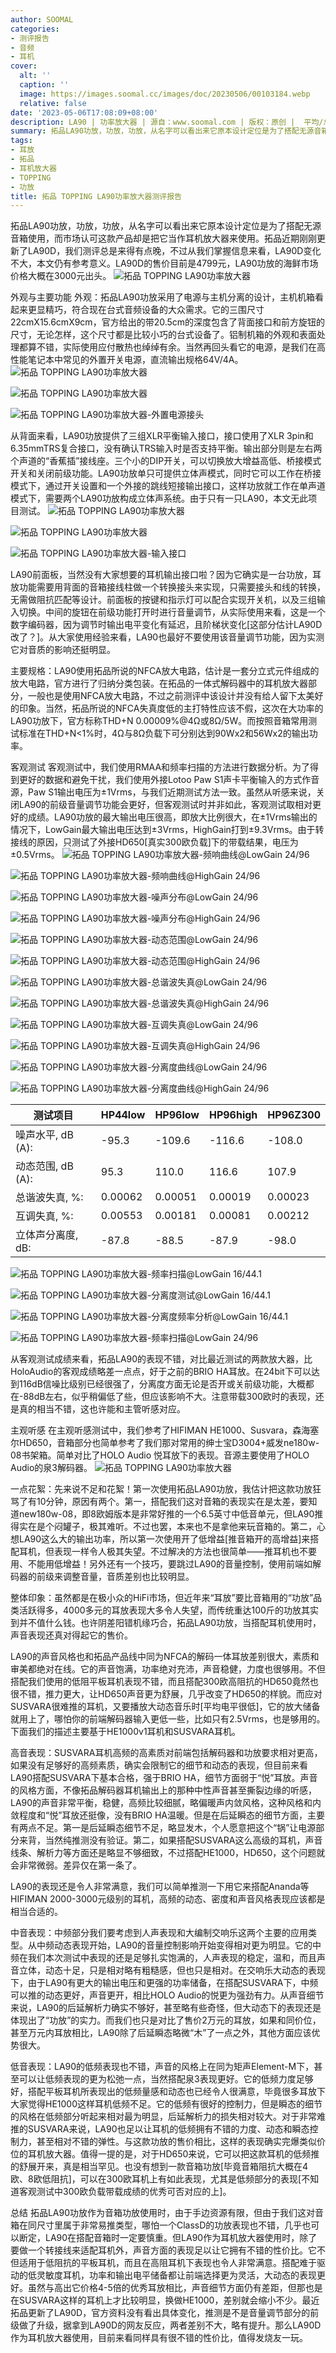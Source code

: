 ```yaml
---
author: SOOMAL
categories:
- 测评报告
- 音频
- 耳机
cover:
  alt: ''
  caption: ''
  image: https://images.soomal.cc/images/doc/20230506/00103184.webp
  relative: false
date: '2023-05-06T17:08:09+08:00'
description: LA90 | 功率放大器 | 源自：www.soomal.com | 版权：原创 |  平均/总评分：08.73/96
summary: 拓品LA90功放，功放，功放，从名字可以看出来它原本设计定位是为了搭配无源音箱使用，而市场认可这款产品却是把它当作耳机放大器来使用。虽然LA90D最近更新上市，但据说差别不大，本文测试仍可参考。测试主要参考了HE1000、SUSVARA下的表现……
tags:
- 耳放
- 拓品
- 耳机放大器
- TOPPING
- 功放
title: 拓品 TOPPING LA90功率放大器测评报告
---
```


拓品LA90功放，功放，功放，从名字可以看出来它原本设计定位是为了搭配无源音箱使用，而市场认可这款产品却是把它当作耳机放大器来使用。拓品近期刚刚更新了LA90D，我们测评总是来得有点晚，不过从我们掌握信息来看，LA90D变化不大，本文仍有参考意义。LA90D的售价目前是4799元，LA90功放的海鲜市场价格大概在3000元出头。
![拓品 TOPPING LA90功率放大器](https://images.soomal.cc/images/doc/20230410/00102949.webp)




外观与主要功能
外观：拓品LA90功放采用了电源与主机分离的设计，主机机箱看起来更显精巧，符合现在台式音频设备的大众需求。它的三围尺寸22cmX15.6cmX9cm，官方给出的带20.5cm的深度包含了背面接口和前方旋钮的尺寸，无论怎样，这个尺寸都是比较小巧的台式设备了。铝制机箱的外观和表面处理都算不错，实际使用应付散热也绰绰有余。当然再回头看它的电源，是我们在高性能笔记本中常见的外置开关电源，直流输出规格64V/4A。
![拓品 TOPPING LA90功率放大器](https://images.soomal.cc/images/doc/20230410/00102951_01.webp)




![拓品 TOPPING LA90功率放大器](https://images.soomal.cc/images/doc/20230410/00102952_01.webp)




![拓品 TOPPING LA90功率放大器-外置电源接头](https://images.soomal.cc/images/doc/20230410/00102960.webp)




从背面来看，LA90功放提供了三组XLR平衡输入接口，接口使用了XLR 3pin和6.35mmTRS复合接口，没有确认TRS输入时是否支持平衡。输出部分则是左右两个声道的“香蕉插”接线座。三个小的DIP开关，可以切换放大增益高低、桥接模式开关和关闭前级功能。LA90功放单只可提供立体声模式，同时它可以工作在桥接模式下，通过开关设置和一个外接的跳线短接输出接口，这样功放就工作在单声道模式下，需要两个LA90功放构成立体声系统。由于只有一只LA90，本文无此项目测试。
![拓品 TOPPING LA90功率放大器](https://images.soomal.cc/images/doc/20230410/00102958.webp)




![拓品 TOPPING LA90功率放大器](https://images.soomal.cc/images/doc/20230410/00102956_01.webp)




![拓品 TOPPING LA90功率放大器-输入接口](https://images.soomal.cc/images/doc/20230410/00102957_01.webp)




LA90前面板，当然没有大家想要的耳机输出接口啦？因为它确实是一台功放，耳放功能需要用背面的音箱接线柱做一个转换接头来实现，只需要接头和线的转换，无需做阻抗匹配等设计。前面板的按键和指示灯可以配合实现开关机，以及三组输入切换。中间的旋钮在前级功能打开时进行音量调节，从实际使用来看，这是一个数字编码器，因为调节时输出电平变化有延迟，且阶梯状变化[这部分估计LA90D改了？]。从大家使用经验来看，LA90也最好不要使用该音量调节功能，因为实测它对音质的影响还挺明显。

主要规格：LA90使用拓品所说的NFCA放大电路，估计是一套分立式元件组成的放大电路，官方进行了归纳分类包装。在拓品的一体式解码器中的耳机放大器部分，一般也是使用NFCA放大电路，不过之前测评中该设计并没有给人留下太美好的印象。当然，拓品所说的NFCA失真度低的主打特性应该不假，这次在大功率的LA90功放下，官方标称THD+N 0.00009%@4Ω或8Ω/5W。而按照音箱常用测试标准在THD+N<1%时，4Ω与8Ω负载下可分别达到90Wx2和56Wx2的输出功率。

客观测试
客观测试中，我们使用RMAA和频率扫描的方法进行数据分析。为了得到更好的数据和避免干扰，我们使用外接Lotoo Paw S1声卡平衡输入的方式作音源，Paw S1输出电压为±1Vrms，与我们近期测试方法一致。虽然从听感来说，关闭LA90的前级音量调节功能会更好，但客观测试时并非如此，客观测试取相对更好的成绩。LA90功放的最大输出电压很高，即放大比例很大，在±1Vrms输出的情况下，LowGain最大输出电压达到±3Vrms，HighGain打到±9.3Vrms。由于转接线的原因，只测试了外接HD650[真实300欧负载]下的带载结果，电压为±0.5Vrms。
![拓品 TOPPING LA90功率放大器-频响曲线@LowGain 24/96](https://images.soomal.cc/images/doc/20230428/00103122_01.webp)




![拓品 TOPPING LA90功率放大器-频响曲线@HighGain 24/96](https://images.soomal.cc/images/doc/20230428/00103128_01.webp)




![拓品 TOPPING LA90功率放大器-噪声分布@LowGain 24/96](https://images.soomal.cc/images/doc/20230428/00103123_01.webp)




![拓品 TOPPING LA90功率放大器-噪声分布@HighGain 24/96](https://images.soomal.cc/images/doc/20230428/00103129_01.webp)




![拓品 TOPPING LA90功率放大器-动态范围@LowGain 24/96](https://images.soomal.cc/images/doc/20230428/00103124_01.webp)




![拓品 TOPPING LA90功率放大器-动态范围@HighGain 24/96](https://images.soomal.cc/images/doc/20230428/00103130_01.webp)




![拓品 TOPPING LA90功率放大器-总谐波失真@LowGain 24/96](https://images.soomal.cc/images/doc/20230428/00103125_01.webp)




![拓品 TOPPING LA90功率放大器-总谐波失真@HighGain 24/96](https://images.soomal.cc/images/doc/20230428/00103131_01.webp)




![拓品 TOPPING LA90功率放大器-互调失真@LowGain 24/96](https://images.soomal.cc/images/doc/20230428/00103126_01.webp)




![拓品 TOPPING LA90功率放大器-互调失真@HighGain 24/96](https://images.soomal.cc/images/doc/20230428/00103132_01.webp)




![拓品 TOPPING LA90功率放大器-分离度曲线@LowGain 24/96](https://images.soomal.cc/images/doc/20230428/00103127_01.webp)




![拓品 TOPPING LA90功率放大器-分离度曲线@HighGain 24/96](https://images.soomal.cc/images/doc/20230428/00103133_01.webp)




| 测试项目 | HP44low | HP96low | HP96high | HP96Z300 |
| --- | --- | --- | --- | --- |
| 噪声水平, dB (A): | -95.3 | -109.6 | -116.6 | -108.0 |
| 动态范围, dB (A): | 95.3 | 110.0 | 116.6 | 107.9 |
| 总谐波失真, %: | 0.00062 | 0.00051 | 0.00019 | 0.00023 |
| 互调失真, %: | 0.00553 | 0.00181 | 0.00081 | 0.00212 |
| 立体声分离度, dB: | -87.8 | -88.5 | -87.9 | -98.0 |


![拓品 TOPPING LA90功率放大器-频率扫描@LowGain 16/44.1](https://images.soomal.cc/images/doc/20230428/00103134_01.webp)




![拓品 TOPPING LA90功率放大器-分离度测试@LowGain 16/44.1](https://images.soomal.cc/images/doc/20230428/00103135_01.webp)




![拓品 TOPPING LA90功率放大器-分离度频率分析@LowGain 16/44.1](https://images.soomal.cc/images/doc/20230428/00103136_01.webp)




![拓品 TOPPING LA90功率放大器-频率扫描@LowGain 24/96](https://images.soomal.cc/images/doc/20230428/00103137_01.webp)




从客观测试成绩来看，拓品LA90的表现不错，对比最近测试的两款放大器，比HoloAudio的客观成绩略差一点点，好于之前的BRIO HA耳放。在24bit下可以达到116dB信噪比级别已经很强了，分离度方面无论是否开或关前级功能，大概都在-88dB左右，似乎稍偏低了些，但应该影响不大。注意带载300欧时的表现，还是真的相当不错，这也许能和主管听感对应。

主观听感
在主观听感测试中，我们参考了HIFIMAN HE1000、Susvara，森海塞尔HD650，音箱部分也简单参考了我们那对常用的绅士宝D3004+威发ne180w-08书架箱。简单对比了HOLO Audio 悦耳放下的表现。音源主要使用了HOLO Audio的泉3解码器。
![拓品 TOPPING LA90功率放大器](https://images.soomal.cc/images/doc/20230410/00102950.webp)




一点花絮：先来说不足和花絮！第一次使用拓品LA90功放，我估计把这款功放狂骂了有10分钟，原因有两个。第一，搭配我们这对音箱的表现实在是太差，要知道new180w-08，即8欧姆版本是非常好推的一个6.5英寸中低音单元，但LA90推得实在是个闷罐子，极其难听。不过也罢，本来也不是拿他来玩音箱的。第二，心想LA90这么大的输出功率，所以第一次使用开了低增益[推音箱开的高增益]来搭配耳机，但表现一样令人极其失望。不过解决的方法也很简单――推耳机也不要用、不能用低增益！另外还有一个技巧，要跳过LA90的音量控制，使用前端如解码器的前级来调整音量，音质差别也比较明显。

整体印象：虽然都是在极小众的HiFi市场，但近年来“耳放”要比音箱用的“功放”品类活跃得多，4000多元的耳放表现大多令人失望，而传统重达100斤的功放其实到并不值什么钱。也许阴差阳错机缘巧合，拓品LA90功放，当搭配耳机使用时，声音表现还真对得起它的售价。

LA90的声音风格也和拓品产品线中同为NFCA的解码一体耳放差别很大，素质和审美都绝对在线。它的声音饱满，功率绝对充沛，声音稳健，力度也很够用。不但搭配我们使用的低阻平板耳机表现不错，而且搭配300欧高阻抗的HD650竟然也很不错，推力更大，让HD650声音更为舒展，几乎改变了HD650的样貌。而应对SUSVARA很难推的耳机，又要播放大动态音乐时[平均电平很低]，它的放大储备就用上了，哪怕你的前端解码器输入更低一些，比如只有2.5Vrms，也是够用的。下面我们的描述主要基于HE1000v1耳机和SUSVARA耳机。


高音表现：SUSVARA耳机高频的高素质对前端包括解码器和功放要求相对更高，如果没有足够好的高频素质，确实会限制它的细节和动态的表现，但目前来看LA90搭配SUSVARA下基本合格，强于BRIO HA，细节方面弱于“悦”耳放。声音的风格方面，不像拓品解码器耳机输出上的那种中性声音甚至撕裂边缘的听感，LA90的声音非常平衡，稳健，高频比较细腻，略偏暖声内敛风格，这种风格和内敛程度和“悦”耳放还挺像，没有BRIO HA温暖。但是在后延瞬态的细节方面，主要有两点不足。第一是后延瞬态细节不足，略显发木，个人愿意把这个“锅”让电源部分来背，当然纯推测没有验证。第二，如果搭配SUSVARA这么高级的耳机，声音线条、解析力等方面还是略显不够细致，不过搭配HE1000，HD650，这个问题就会非常微弱。差异仅在第一条了。

LA90的表现还是令人非常满意，我们可以简单推测一下用它来搭配Ananda等HIFIMAN 2000-3000元级别的耳机，高频的动态、密度和声音风格表现应该都是相当合适的。

中音表现：中频部分我们要考虑到人声表现和大编制交响乐这两个主要的应用类型。从中频动态表现开始，LA90的音量控制影响开始变得相对更为明显。它的中频在我们本次测试中表现的还是足够扎实饱满的，人声表现的稳定，温和，而且声音立体，动态十足，只是相对略有粗糙感，但也只是相对。在交响乐大动态的表现下，由于LA90有更大的输出电压和更强的功率储备，在搭配SUSVARA下，中频可以推的动态更好，声音更开，相比HOLO Audio的悦更为强劲有力。从声音细节来说，LA90的后延解析力确实不够好，甚至略有些奇怪，但大动态下的表现还是体现出了“功放”的实力。而我们也只是对比了售价2万元的耳放，如果和同价位，甚至万元内耳放相比，LA90除了后延瞬态略微“木”了一点之外，其他方面应该优势很大。

低音表现：LA90的低频表现也不错，声音的风格上在同为矩声Element-M下，甚至可以让低频表现的更为松弛一点，当然搭配泉3表现更好。它的低频力度足够好，搭配平板耳机所表现出的低频量感和动态也已经令人很满意，毕竟很多耳放下大家觉得HE1000这样耳机低频不足。它的低频有很好的控制力，但是瞬态的细节的风格在低频部分听起来相对最为明显，后延解析力的损失相对较大。对于非常难推的SUSVARA来说，LA90也足以让耳机的低频拥有不错的力度、动态和瞬态控制力，甚至相对不错的弹性。与这款功放的售价相比，这样的表现确实完爆类似价位的耳机放大器。值得一提的是，对于HD650来说，它可以把这款耳机的低频推的舒展开来，真是相当罕见。也没有想到一款音箱功放[毕竟音箱阻抗大概在4欧、8欧低阻抗]，可以在300欧耳机上有如此表现，尤其是低频部分的表现[不知道客观测试中300欧负载带载成绩的优秀可否对应的上]。

总结
拓品LA90功放作为音箱功放使用时，由于手边资源有限，但由于我们这对音箱在同尺寸里属于非常易推类型，哪怕一个ClassD的功放表现也不错，几乎也可以断定，LA90在搭配音箱时一定要慎重。但LA90作为耳机放大器使用时，除了要做一个转接线来适配耳机外，声音方面的表现足以让它拥有不错的性价比。它不但适用于低阻抗的平板耳机，而且在高阻耳机下表现也令人非常满意。搭配难于驱动的低灵敏度耳机，功率和输出电平储备都让前端选择更为灵活，大动态的表现更好。虽然与高出它价格4-5倍的优秀耳放相比，声音细节方面仍有差距，但那也是在SUSVARA这样的耳机上才比较明显，换做HE1000，差别就会缩小不少。最近拓品更新了LA90D，官方资料没有看出具体变化，推测是不是音量调节部分的前级做了升级，据拿到LA90D的网友反应，两者差别不大，略有提升。那么LA90D作为耳机放大器使用，目前来看同样具有很不错的性价比，值得发烧友一玩。